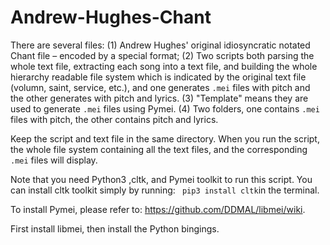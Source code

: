 # Andrew-Hughes-Chant

There are several files: (1) Andrew Hughes' original idiosyncratic notated Chant file – encoded by a special format; (2) Two scripts both parsing the whole text file, extracting each song into a text file, and building the whole hierarchy readable file system which is indicated by the original text file (volumn, saint, service, etc.), and one generates ```.mei``` files with pitch and the other generates with pitch and lyrics. (3) "Template" means they are used to generate ```.mei``` files using Pymei. (4) Two folders, one contains ```.mei``` files with pitch, the other contains pitch and lyrics.

Keep the script and text file in the same directory. When you run the script, the whole file system containing all the text files, and the corresponding ```.mei``` files will display.

Note that you need Python3 ,cltk, and Pymei toolkit to run this script. You can install cltk toolkit simply by running: ``` pip3 install cltk```in the terminal.  

To install Pymei, please refer to: https://github.com/DDMAL/libmei/wiki.

First install libmei, then install the Python bingings.

